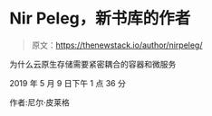 # Nir Peleg，新书库的作者

> 原文：<https://thenewstack.io/author/nirpeleg/>

为什么云原生存储需要紧密耦合的容器和微服务

2019 年 5 月 9 日下午 1 点 36 分

作者:尼尔·皮莱格